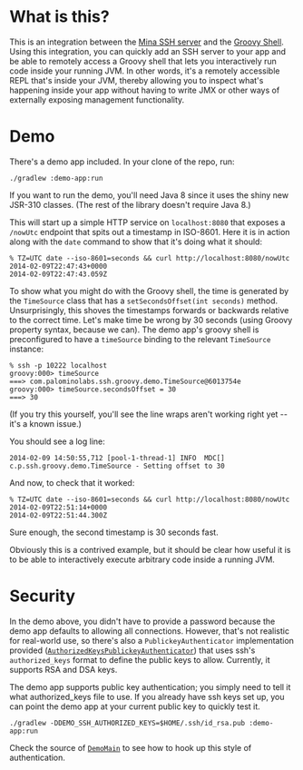 # What is this?

This is an integration between the [Mina SSH server](http://mina.apache.org/sshd-project/) and the [Groovy Shell](http://groovy.codehaus.org/Groovy+Shell). Using this integration, you can quickly add an SSH server to your app and be able to remotely access a Groovy shell that lets you interactively run code inside your running JVM. In other words, it's a remotely accessible REPL that's inside your JVM, thereby allowing you to inspect what's happening inside your app without having to write JMX or other ways of externally exposing management functionality.

# Demo

There's a demo app included. In your clone of the repo, run:
```
./gradlew :demo-app:run
```

If you want to run the demo, you'll need Java 8 since it uses the shiny new JSR-310 classes. (The rest of the library doesn't require Java 8.)

This will start up a simple HTTP service on `localhost:8080` that exposes a `/nowUtc` endpoint that spits out a timestamp in ISO-8601. Here it is in action along with the `date` command to show that it's doing what it should:

```
% TZ=UTC date --iso-8601=seconds && curl http://localhost:8080/nowUtc
2014-02-09T22:47:43+0000
2014-02-09T22:47:43.059Z
```

To show what you might do with the Groovy shell, the time is generated by the `TimeSource` class that has a `setSecondsOffset(int seconds)` method. Unsurprisingly, this shoves the timestamps forwards or backwards relative to the correct time. Let's make time be wrong by 30 seconds (using Groovy property syntax, because we can). The demo app's groovy shell is preconfigured to have a `timeSource` binding to the relevant `TimeSource` instance:

```
% ssh -p 10222 localhost
groovy:000> timeSource
===> com.palominolabs.ssh.groovy.demo.TimeSource@6013754e
groovy:000> timeSource.secondsOffset = 30
===> 30
```

(If you try this yourself, you'll see the line wraps aren't working right yet -- it's a known issue.)

You should see a log line:
```
2014-02-09 14:50:55,712 [pool-1-thread-1] INFO  MDC[] c.p.ssh.groovy.demo.TimeSource - Setting offset to 30
```

And now, to check that it worked:

```
% TZ=UTC date --iso-8601=seconds && curl http://localhost:8080/nowUtc
2014-02-09T22:51:14+0000
2014-02-09T22:51:44.300Z
```

Sure enough, the second timestamp is 30 seconds fast.

Obviously this is a contrived example, but it should be clear how useful it is to be able to interactively execute arbitrary code inside a running JVM.

# Security

In the demo above, you didn't have to provide a password because the demo app defaults to allowing all connections. However, that's not realistic for real-world use, so there's also a `PublickeyAuthenticator` implementation provided ([`AuthorizedKeysPublickeyAuthenticator`](https://github.com/palominolabs/ssh-groovy-shell/blob/master/authorized-keys-ssh-authenticator/src/main/java/com/palominolabs/ssh/auth/publickey/AuthorizedKeysPublickeyAuthenticator.java)) that uses ssh's `authorized_keys` format to define the public keys to allow. Currently, it supports RSA and DSA keys.

The demo app supports public key authentication; you simply need to tell it what authorized_keys file to use. If you already have ssh keys set up, you can point the demo app at your current public key to quickly test it.

```
./gradlew -DDEMO_SSH_AUTHORIZED_KEYS=$HOME/.ssh/id_rsa.pub :demo-app:run
```

Check the source of [`DemoMain`](https://github.com/palominolabs/ssh-groovy-shell/blob/master/demo-app/src/main/java/com/palominolabs/ssh/groovy/demo/DemoMain.java) to see how to hook up this style of authentication.
